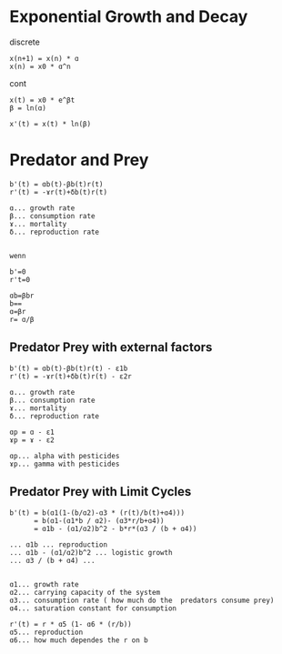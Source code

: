 # Exponential Growth and Decay

discrete
```
x(n+1) = x(n) * ɑ
x(n) = x0 * ɑ^n
```

cont
```
x(t) = x0 * e^βt
β = ln(ɑ)
```

```
x'(t) = x(t) * ln(β)
```


# Predator and Prey

```
b'(t) = ɑb(t)-βb(t)r(t)
r'(t) = -ɤr(t)+δb(t)r(t)

ɑ... growth rate
β... consumption rate
ɤ... mortality
δ... reproduction rate


wenn 

b'=0
r't=0

ɑb=βbr
b==
ɑ=βr
r= ɑ/β

```

## Predator Prey with external factors


```
b'(t) = ɑb(t)-βb(t)r(t) - ɛ1b
r'(t) = -ɤr(t)+δb(t)r(t) - ɛ2r

ɑ... growth rate
β... consumption rate
ɤ... mortality
δ... reproduction rate

ɑp = ɑ - ɛ1
ɤp = ɤ - ɛ2

ɑp... alpha with pesticides
ɤp... gamma with pesticides
```

## Predator Prey with Limit Cycles

```
b'(t) = b(ɑ1(1-(b/ɑ2)-ɑ3 * (r(t)/b(t)+ɑ4)))
      = b(ɑ1-(ɑ1*b / ɑ2)- (ɑ3*r/b+ɑ4))
      = ɑ1b - (ɑ1/ɑ2)b^2 - b*r*(ɑ3 / (b + ɑ4))

... ɑ1b ... reproduction
... ɑ1b - (ɑ1/ɑ2)b^2 ... logistic growth
... ɑ3 / (b + ɑ4) ... 


ɑ1... growth rate
ɑ2... carrying capacity of the system
ɑ3... consumption rate ( how much do the  predators consume prey)
ɑ4... saturation constant for consumption

r'(t) = r * ɑ5 (1- ɑ6 * (r/b))
ɑ5... reproduction
ɑ6... how much dependes the r on b
```